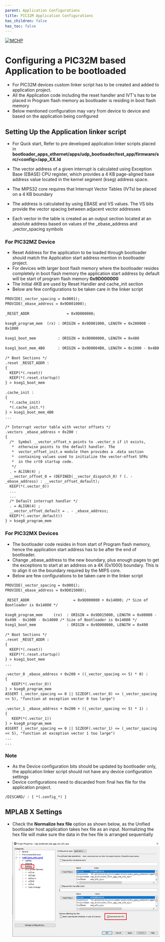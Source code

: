 ```yaml
---
parent: Application Configurations
title: PIC32M Application Configurations
has_children: false
has_toc: false
---
```


[![MCHP](https://www.microchip.com/ResourcePackages/Microchip/assets/dist/images/logo.png)](https://www.microchip.com)

# Configuring a PIC32M based Application to be bootloaded

- For PIC32M devices custom linker script has to be created and added to application project.
- All the Application code including the reset handler and IVT's has to be placed in Program flash memory as bootloader is residing in boot flash memory
- Below mentioned configuration may vary from device to device and based on the application being configured

## Setting Up the Application linker script

- For Quck start, Refer to pre developed application linker scripts placed in **bootloader_apps_ethernet/apps/udp_bootloader/test_app/firmware/src/\<config\>/app_XX.ld**

- The vector address of a given interrupt is calculated using Exception Base (EBASE) CPU register, which provides a 4 KB page-aligned base address value located in the kernel segment (kseg) address space.
- The MIPS32 core requires that Interrupt Vector Tables (IVTs) be placed on a 4 KB boundary
- The address is calculated by using EBASE and VS values. The VS bits provide the vector spacing between adjacent vector addresses
- Each vector in the table is created as an output section located at an absolute address based on values of the _ebase_address and _vector_spacing symbols


### For PIC32MZ Device

- Reset Address for the application to be loaded through bootloader should match the Application start address mention in bootloader project.
- For devices with larger boot flash memory where the bootloader resides completely in boot flash memory the application start address by default will be start of program flash memory **0x9D000000**
- The Initial 4KB are used by Reset Handler and cache_init section
- Below are few configurations to be taken care in the linker script

```
PROVIDE(_vector_spacing = 0x0001);
PROVIDE(_ebase_address = 0x9D001000);

_RESET_ADDR                 = 0x9D000000;

kseg0_program_mem  (rx) : ORIGIN = 0x9D001000, LENGTH = 0x200000 - 0x1000

kseg1_boot_mem          : ORIGIN = 0x9D000000, LENGTH = 0x480

kseg1_boot_mem_4B0      : ORIGIN = 0x9D0004B0, LENGTH = 0x1000 - 0x4B0

/* Boot Sections */
.reset _RESET_ADDR :
{
  KEEP(*(.reset))
  KEEP(*(.reset.startup))
} > kseg1_boot_mem

.cache_init :
{
  *(.cache_init)
  *(.cache_init.*)
} > kseg1_boot_mem_4B0
...

/* Interrupt vector table with vector offsets */
.vectors _ebase_address + 0x200 :
{
  /*  Symbol __vector_offset_n points to .vector_n if it exists,
   *  otherwise points to the default handler. The
   *  vector_offset_init.o module then provides a .data section
   *  containing values used to initialize the vector-offset SFRs
   *  in the crt0 startup code.
   */
  . = ALIGN(4) ;
  __vector_offset_0 = (DEFINED(__vector_dispatch_0) ? (. - _ebase_address) : __vector_offset_default);
  KEEP(*(.vector_0))
  ...
  ...
  /* Default interrupt handler */
  . = ALIGN(4) ;
  __vector_offset_default = . - _ebase_address;
  KEEP(*(.vector_default))
} > kseg0_program_mem

```

### For PIC32MX Devices

- The bootloader code resides in from start of Program flash memory, hence the application start address has to be after the end of bootloader.
- Change _ebase_address to the new boundary, plus enough pages to get the exceptions to start at an address on a 4K (0x1000) boundary. This is to align it on the boundary required by the MIPS core.
- Below are few configurations to be taken care in the linker script

```
PROVIDE(_vector_spacing = 0x0001);
PROVIDE(_ebase_address = 0x9D015000);

_RESET_ADDR                    = 0x9D000000 + 0x14000; /* Size of Bootloader is 0x14000 */

kseg0_program_mem     (rx)  : ORIGIN = 0x9D015000, LENGTH = 0x80000 - 0x490 - 0x1000 - 0x14000 /* Size of Bootloader is 0x14000 */
kseg1_boot_mem              : ORIGIN = 0x9D008000, LENGTH = 0x490

/* Boot Sections */
.reset _RESET_ADDR :
{
  KEEP(*(.reset))
  KEEP(*(.reset.startup))
} > kseg1_boot_mem
...

.vector_0 _ebase_address + 0x200 + ((_vector_spacing << 5) * 0) :
{
   KEEP(*(.vector_0))
} > kseg0_program_mem
ASSERT (_vector_spacing == 0 || SIZEOF(.vector_0) <= (_vector_spacing << 5), "function at exception vector 0 too large")

.vector_1 _ebase_address + 0x200 + ((_vector_spacing << 5) * 1) :
{
   KEEP(*(.vector_1))
} > kseg0_program_mem
ASSERT (_vector_spacing == 0 || SIZEOF(.vector_1) <= (_vector_spacing << 5), "function at exception vector 1 too large")
...
...

```

### Note

- As the Device configuration bits should be updated by bootloader only, the application linker script should not have any device configuration settings
- Device configurations need to discarded from final hex file for the application project.

```
/DISCARD/ : { *(.config_*) }
```

## MPLAB X Settings

- Check the **Normalize hex file** option as shown below, as the Unified bootloader host application takes hex file as an input. Normalizing the hex file will make sure the data in the hex file is arranged sequentially

    ![application_config_normalize_hex](./images/application_config_normalize_hex.png)
